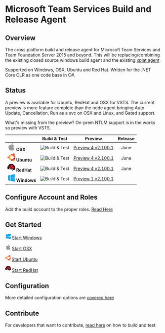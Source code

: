 # Microsoft Team Services Build and Release Agent

## Overview

The cross platform build and release agent for Microsoft Team Services and Team Foundation Server 2015 and beyond.  This will be replacing/combining the existing closed source windows build agent and the existing [xplat agent](https://github.com/Microsoft/vso-agent)

Supported on Windows, OSX, Ubuntu and Red Hat.  Written for the .NET Core CLR as one code base in C#.


## Status

A preview is available for Ubuntu, RedHat and OSX for VSTS.  The current preview is more feature complete than the node agent bringing Auto Update, Cancellation, Run as a svc on OSX and Linux, and Gated support.

What's missing from the preview? On-prem NTLM support is in the works so preview with VSTS. 

|   | Build & Test | Preview | Release |
|---|:-----:|:-----:|:-----:|
|![Apple](docs/apple_med.png) **OSX**|![Build & Test](https://mseng.visualstudio.com/_apis/public/build/definitions/b924d696-3eae-4116-8443-9a18392d8544/3080/badge?branch=master)| [Preview 4 v2.100.1](https://github.com/Microsoft/vsts-agent/releases/tag/v2.100.1) | June |
|![Ubuntu](docs/ubuntu_med.png) **Ubuntu**|![Build & Test](https://mseng.visualstudio.com/_apis/public/build/definitions/b924d696-3eae-4116-8443-9a18392d8544/2853/badge?branch=master)| [Preview 4 v2.100.1](https://github.com/Microsoft/vsts-agent/releases/tag/v2.100.1) | June |
|![RedHat](docs/redhat_med.png) **RedHat**|![Build & Test](https://mseng.visualstudio.com/_apis/public/build/definitions/b924d696-3eae-4116-8443-9a18392d8544/3418/badge?branch=master)| [Preview 4 v2.100.1](https://github.com/Microsoft/vsts-agent/releases/tag/v2.100.1) | June |
|![Win](docs/win_med.png) **Windows**|![Build & Test](https://mseng.visualstudio.com/_apis/public/build/definitions/b924d696-3eae-4116-8443-9a18392d8544/2850/badge?branch=master)| [Preview 1 v2.100.1](https://github.com/Microsoft/vsts-agent/releases/tag/v2.100.1) | |

## Configure Account and Roles

Add the build account to the proper roles.  [Read Here](docs/roles.md)

## Get Started

![win](docs/win_sm.png)  [Start Windows](docs/start/startwin.md)  

![osx](docs/apple_sm.png)  [Start OSX](docs/start/startosx.md)  

![ubuntu](docs/ubuntu_sm.png)  [Start Ubuntu](docs/start/startubuntu.md)  

![redhat](docs/redhat_sm.png)  [Start RedHat](docs/start/startredhat.md)  

## Configuration

More detailed configuration options are [covered here](docs/config.md)

## Contribute

For developers that want to contribute, [read here](docs/contribute.md) on how to build and test.
